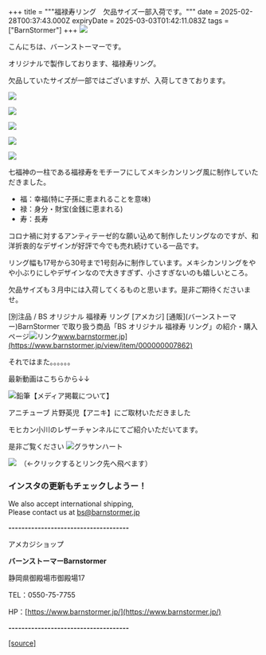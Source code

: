 +++
title = """福禄寿リング　欠品サイズ一部入荷です。"""
date = 2025-02-28T00:37:43.000Z
expiryDate = 2025-03-03T01:42:11.083Z
tags = ["BarnStormer"]
+++
[![](https://stat.ameba.jp/user_images/20231023/16/barnstormer-go/b2/03/p/o0420015015354743273.png)](https://ameblo.jp/barnstormer-go/entry-12825670498.html)

こんにちは、バーンストーマーです。

オリジナルで製作しております、福禄寿リング。

欠品していたサイズが一部ではございますが、入荷してきております。

[![](https://stat.ameba.jp/user_images/20250228/09/barnstormer-go/ec/4c/j/o0664099815549181826.jpg)](https://stat.ameba.jp/user_images/20250228/09/barnstormer-go/ec/4c/j/o0664099815549181826.jpg)

[![](https://stat.ameba.jp/user_images/20250228/09/barnstormer-go/e5/86/j/o0662099515549181827.jpg)](https://stat.ameba.jp/user_images/20250228/09/barnstormer-go/e5/86/j/o0662099515549181827.jpg)

[![](https://stat.ameba.jp/user_images/20250228/09/barnstormer-go/83/f4/j/o0594089215549181829.jpg)](https://stat.ameba.jp/user_images/20250228/09/barnstormer-go/83/f4/j/o0594089215549181829.jpg)

[![](https://stat.ameba.jp/user_images/20250228/09/barnstormer-go/81/87/j/o0616092515549181833.jpg)](https://stat.ameba.jp/user_images/20250228/09/barnstormer-go/81/87/j/o0616092515549181833.jpg)

[![](https://stat.ameba.jp/user_images/20250228/09/barnstormer-go/85/ee/j/o0661099215549181830.jpg)](https://stat.ameba.jp/user_images/20250228/09/barnstormer-go/85/ee/j/o0661099215549181830.jpg)

七福神の一柱である福禄寿をモチーフにしてメキシカンリング風に制作していただきました。

*   福：幸福(特に子孫に恵まれることを意味)
*   禄：身分・財宝(金銭に恵まれる)
*   寿：長寿

コロナ禍に対するアンティテーゼ的な願い込めて制作したリングなのですが、和洋折衷的なデザインが好評で今でも売れ続けている一品です。

リング幅も17号から30号まで1号刻みに制作しています。メキシカンリングをやや小ぶりにしやデザインなので大きすぎず、小さすぎないのも嬉しいところ。

欠品サイズも３月中には入荷してくるものと思います。是非ご期待くださいませ。

[別注品 / BS オリジナル 福禄寿 リング \[アメカジ\] \[通販\](バーンストーマー)BarnStormer で取り扱う商品「BS オリジナル 福禄寿 リング」の紹介・購入ページ![リンク](https://c.stat100.ameba.jp/ameblo/symbols/v3.20.0/svg/gray/editor_link.svg)www.barnstormer.jp](https://www.barnstormer.jp/view/item/000000007862)

それではまた。。。。。。

最新動画はこちらから↓↓

![鉛筆](https://stat100.ameba.jp/blog/ucs/img/char/char3/519.png)【メディア掲載について】

アニチューブ 片野英児【アニキ】にご取材いただきました

モヒカン小川のレザーチャンネルにてご紹介いただいてます。

是非ご覧ください ![グラサンハート](https://stat100.ameba.jp/blog/ucs/img/char/char3/148.png)

[![](https://stat.ameba.jp/user_images/20230412/16/barnstormer-go/6a/23/p/o0108010815269242493.png)](https://www.instagram.com/barnstormer_daily/)　（←クリックするとリンク先へ飛べます）

### インスタの更新もチェックしようー！

We also accept international shipping,  
Please contact us at bs@barnstormer.jp

**\-------------------------------------**

アメカジショップ

**バーンストーマーBarnstormer**

静岡県御殿場市御殿場17

TEL：0550-75-7755

HP：[https://www.barnstormer.jp/](https://www.barnstormer.jp/)

**\-------------------------------------**

[[source]](https://ameblo.jp/barnstormer-go/entry-12888107885.html)
